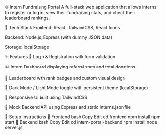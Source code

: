 🌐 Intern Fundraising Portal
A full-stack web application that allows interns to register or log in, view their fundraising stats, and check their leaderboard rankings.

🔧 Tech Stack
Frontend: React, TailwindCSS, React Icons

Backend: Node.js, Express (with dummy JSON data)

Storage: localStorage


✨ Features
🔐 Login & Registration with form validation

📊 Intern Dashboard displaying referral stats and total donations

🏅 Leaderboard with rank badges and custom visual design

🌙 Dark Mode / Light Mode toggle with persistent theme (localStorage)

📱 Responsive UI built using TailwindCSS

🔁 Mock Backend API using Express and static interns.json file


🚀 Setup Instructions
🔹 Frontend
bash
Copy
Edit
cd frontend
npm install
npm start
🔹 Backend
bash
Copy
Edit
cd intern-portal-backend
npm install
node server.js
